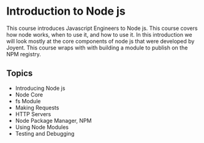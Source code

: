 Introduction to Node js
=======================
This course introduces Javascript Engineers to Node js.  This course covers how node works, when to use it,
and how to use it. In this introduction we will look mostly at the core components of node js that
were developed by Joyent.  This course wraps with with building a module to publish on the NPM registry.

Topics
------
* Introducing Node js
* Node Core
* fs Module
* Making Requests
* HTTP Servers
* Node Package Manager, NPM
* Using Node Modules
* Testing and Debugging

